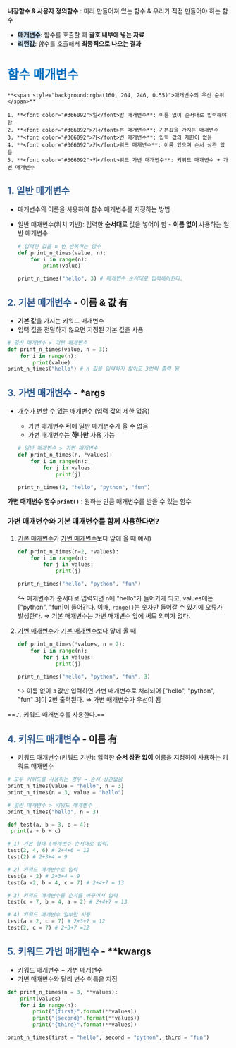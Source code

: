 **내장함수 & 사용자 정의함수**
: 미리 만들어져 있는 함수 & 우리가 직접 만들어야 하는 함수

- **<span style="background:rgba(160, 204, 246, 0.55)">매개변수</span>**: 함수를 호출할 때 **괄호 내부에 넣는 자료**
- **<span style="background:rgba(160, 204, 246, 0.55)">리턴값</span>**: 함수를 호출해서 **최종적으로 나오는 결과**


# <font color="#0070c0">함수 매개변수</font>
```ad-Key
**<span style="background:rgba(160, 204, 246, 0.55)">매개변수의 우선 순위</span>**

1. **<font color="#366092">일</font>반 매개변수**: 이름 없이 순서대로 입력해야 함  
2. **<font color="#366092">기</font>본 매개변수**: 기본값을 가지는 매개변수  
3. **<font color="#366092">가</font>변 매개변수**: 입력 값의 제한이 없음  
4. **<font color="#366092">키</font>워드 매개변수**: 이름 있으며 순서 상관 없음  
5. **<font color="#366092">키</font>워드 가변 매개변수**: 키워드 매개변수 + 가변 매개변수
```


## <font color="#366092">1. 일반 매개변수</font>
- 매개변수의 이름을 사용하여 함수 매개변수를 지정하는 방법
- 일반 매개변수(위치 기반): 입력한 **순서대로** 값을 넣어야 함 - **이름 없이** 사용하는 일반 매개변수

	```py
	# 입력한 값을 n 번 반복하는 함수
	def print_n_times(value, n):
	    for i in range(n):
	        print(value)
	
	print_n_times("hello", 3) # 매개변수 순서대로 입력해야한다.
	```

## <font color="#366092">2. 기본 매개변수</font> - 이름 & 값 有
- **기본 값**을 가지는 키워드 매개변수
- 입력 값을 전달하지 않으면 지정된 기본 값을 사용

```py
# 일반 매개변수 > 기본 매개변수
def print_n_times(value, n = 3):
	for i in range(n):
		print(value)
print_n_times("hello") # n 값을 입력하지 않아도 3번씩 출력 됨
```

## <font color="#366092">3. 가변 매개변수</font> - *args
- <u>개수가 변할 수 있는</u> 매개변수 (입력 값의 제한 없음)
	- 가변 매개변수 뒤에 일반 매개변수가 올 수 없음
	- 가변 매개변수는 **하나만** 사용 가능

	```py
	# 일반 매개변수 > 가변 매개변수
	def print_n_times(n, *values):
		for i in range(n):
			for j in values:
				print(j)
	
	print_n_times(2, "hello", "python", "fun")
	```

**가변 매개변수 함수 `print()`**
: 원하는 만큼 매개변수를 받을 수 있는 함수

### 가변 매개변수와 기본 매개변수를 함께 사용한다면?
1. <u>기본 매개변수</u>가 <u>가변 매개변수</u>보다 앞에 올 때
	예시) 
	```py
	def print_n_times(n=2, *values):
		for i in range(n):
			for j in values:
				print(j)
	
	print_n_times("hello", "python", "fun")
	```
	↪ 매개변수가 순서대로 입력되면 n에 "hello"가 들어가게 되고, values에는 ["python", "fun]이 들어간다. 이때, `range()`는 숫자만 들어갈 수 있기에 오류가 발생한다. 
	⇒ 기본 매개변수는 가변 매개변수 앞에 써도 의미가 없다.

2. <u>가변 매개변수</u>가 <u>기본 매개변수</u>보다 앞에 올 때
	```py
	def print_n_times(*values, n = 2):
		for i in range(n):
			for j in values:
				print(j)
	
	print_n_times("hello", "python", "fun", 3)
	```
	↪ 이름 없이 `3`  값만 입력하면 가변 매개변수로 처리되어 ["hello", "python", "fun" 3]이 2번 출력된다.
	⇒ 가변 매개변수가 우선이 됨

==∴ 키워드 매개변수를 사용한다.==
## <font color="#366092">4. 키워드 매개변수</font> - 이름 有
- 키워드 매개변수(키워드 기반): 입력한 **순서 상관 없이**  이름을 지정하여 사용하는 키워드 매개변수
```py
# 모두 키워드를 사용하는 경우 → 순서 상관없음
print_n_times(value = "hello", n = 3)
print_n_times(n = 3, value = "hello")

# 일반 매개변수 > 키워드 매개변수
print_n_times("hello", n = 3)
```

```py
def test(a, b = 3, c = 4):
 print(a + b + c)

# 1) 기본 형태 (매개변수 순서대로 입력)
test(2, 4, 6) # 2+4+6 = 12
test(2) # 2+3+4 = 9

# 2) 키워드 매개변수로 입력
test(a = 2) # 2+3+4 = 9
test(a =2, b = 4, c = 7) # 2+4+7 = 13

# 3) 키워드 매개변수를 순서를 바꾸어서 입력
test(c = 7, b = 4, a = 2) # 2+4+7 = 13

# 4) 키워드 매개변수 일부만 사용
test(a = 2, c = 7) # 2+3+7 = 12
test(2, c = 7) # 2+3+7 =12
```

## <font color="#366092">5. 키워드 가변 매개변수</font> - **kwargs
- 키워드 매개변수 + 가변 매개변수
- 가변 매개변수와 달리 변수 이름을 지정

```py
def print_n_times(n = 3, **values):
	print(values)
	for i in range(n):
		print("{first}".format(**values))
		print("{second}".format(**values))
		print("{third}".format(**values))

print_n_times(first = "hello", second = "python", third = "fun")
```